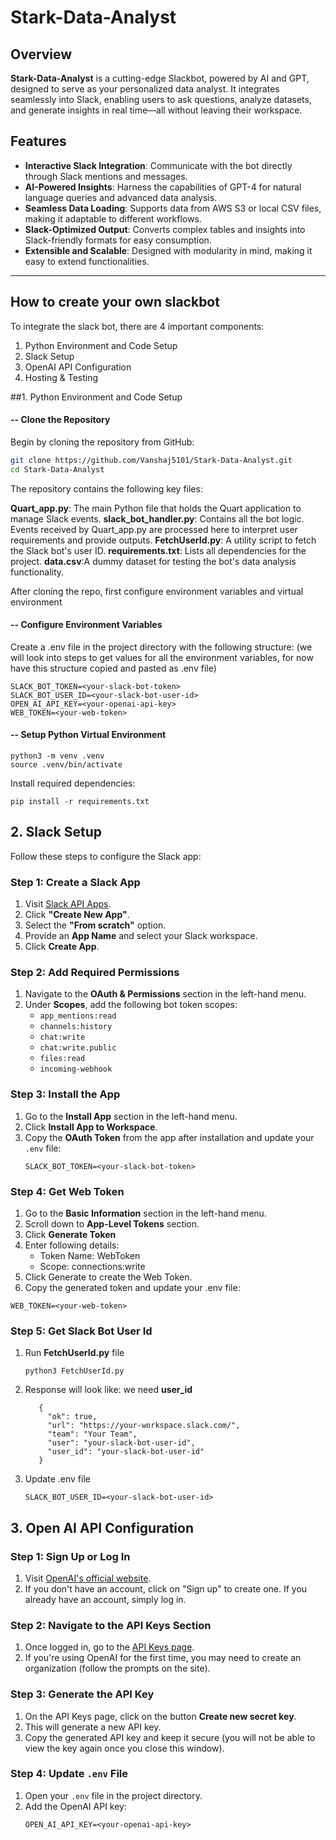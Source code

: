 # Stark-Data-Analyst

## Overview

**Stark-Data-Analyst** is a cutting-edge Slackbot, powered by AI and GPT, designed to serve as your personalized data analyst. It integrates seamlessly into Slack, enabling users to ask questions, analyze datasets, and generate insights in real time—all without leaving their workspace.

## Features

- **Interactive Slack Integration**: Communicate with the bot directly through Slack mentions and messages.
- **AI-Powered Insights**: Harness the capabilities of GPT-4 for natural language queries and advanced data analysis.
- **Seamless Data Loading**: Supports data from AWS S3 or local CSV files, making it adaptable to different workflows.
- **Slack-Optimized Output**: Converts complex tables and insights into Slack-friendly formats for easy consumption.
- **Extensible and Scalable**: Designed with modularity in mind, making it easy to extend functionalities.

---------------------------------

## How to create your own slackbot

To integrate the slack bot, there are 4 important components:
1. Python Environment and Code Setup
2. Slack Setup
3. OpenAI API Configuration
4. Hosting & Testing


##1. Python Environment and Code Setup

#### -- Clone the Repository

Begin by cloning the repository from GitHub:

```bash
git clone https://github.com/Vanshaj5101/Stark-Data-Analyst.git
cd Stark-Data-Analyst
```

The repository contains the following key files:

**Quart_app.py**: The main Python file that holds the Quart application to manage Slack events.
**slack_bot_handler.py**: Contains all the bot logic. Events received by Quart_app.py are processed here to interpret user requirements and provide outputs.
**FetchUserId.py**: A utility script to fetch the Slack bot's user ID.
**requirements.txt**: Lists all dependencies for the project.
**data.csv**:A dummy dataset for testing the bot's data analysis functionality.

After cloning the repo, first configure environment variables and virtual environment

#### -- Configure Environment Variables
Create a .env file in the project directory with the following structure: 
(we will look into steps to get values for all the environment variables, for now have this structure copied and pasted as .env file)
```
SLACK_BOT_TOKEN=<your-slack-bot-token>
SLACK_BOT_USER_ID=<your-slack-bot-user-id>
OPEN_AI_API_KEY=<your-openai-api-key>
WEB_TOKEN=<your-web-token>
```

#### -- Setup Python Virtual Environment

```
python3 -m venv .venv
source .venv/bin/activate
```
Install required dependencies:
```
pip install -r requirements.txt
```


## 2. Slack Setup

Follow these steps to configure the Slack app:

### Step 1: Create a Slack App
1. Visit [Slack API Apps](https://api.slack.com/apps).
2. Click **"Create New App"**.
3. Select the **"From scratch"** option.
4. Provide an **App Name** and select your Slack workspace.
5. Click **Create App**.

### Step 2: Add Required Permissions
1. Navigate to the **OAuth & Permissions** section in the left-hand menu.
2. Under **Scopes**, add the following bot token scopes:
   - `app_mentions:read`
   - `channels:history`
   - `chat:write`
   - `chat:write.public`
   - `files:read`
   - `incoming-webhook`

### Step 3: Install the App
1. Go to the **Install App** section in the left-hand menu.
2. Click **Install App to Workspace**.
3. Copy the **OAuth Token** from the app after installation and update your `.env` file:
   ```env
   SLACK_BOT_TOKEN=<your-slack-bot-token>

### Step 4: Get Web Token
1. Go to the **Basic Information** section in the left-hand menu.
2. Scroll down to **App-Level Tokens** section.
3. Click **Generate Token**
4. Enter following details:
   - Token Name: WebToken
   - Scope: connections:write
5. Click Generate to create the Web Token.
6. Copy the generated token and update your .env file:
```
WEB_TOKEN=<your-web-token>
```
### Step 5: Get Slack Bot User Id
1. Run **FetchUserId.py** file
   ```
   python3 FetchUserId.py
   ```
2. Response will look like: we need **user_id**
   ```
      {
        "ok": true,
        "url": "https://your-workspace.slack.com/",
        "team": "Your Team",
        "user": "your-slack-bot-user-id",
        "user_id": "your-slack-bot-user-id"
      }
   ```
3. Update .env file
   ```
   SLACK_BOT_USER_ID=<your-slack-bot-user-id>
   ```


## 3. Open AI API Configuration

### Step 1: Sign Up or Log In
1. Visit [OpenAI's official website](https://platform.openai.com/).
2. If you don't have an account, click on "Sign up" to create one. If you already have an account, simply log in.

### Step 2: Navigate to the API Keys Section
1. Once logged in, go to the [API Keys page](https://platform.openai.com/account/api-keys).
2. If you're using OpenAI for the first time, you may need to create an organization (follow the prompts on the site).

### Step 3: Generate the API Key
1. On the API Keys page, click on the button **Create new secret key**.
2. This will generate a new API key.
3. Copy the generated API key and keep it secure (you will not be able to view the key again once you close this window).

### Step 4: Update `.env` File
1. Open your `.env` file in the project directory.
2. Add the OpenAI API key:
   ```env
   OPEN_AI_API_KEY=<your-openai-api-key>
   ```

